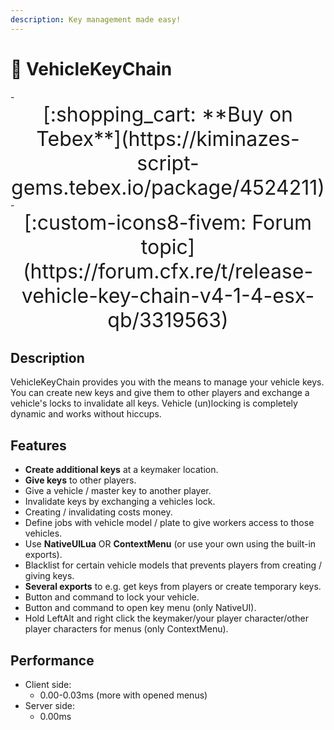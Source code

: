 ```yaml
---
description: Key management made easy!
---
```


# 🔑 VehicleKeyChain

<div class="grid cards" markdown>
- <center><span style="font-size: 32px;">[:shopping_cart: **Buy on Tebex**](https://kiminazes-script-gems.tebex.io/package/4524211)</span></center>
- <center><span style="font-size: 32px;">[:custom-icons8-fivem: Forum topic](https://forum.cfx.re/t/release-vehicle-key-chain-v4-1-4-esx-qb/3319563)</span></center>
</div>

## Description

VehicleKeyChain provides you with the means to manage your vehicle keys. You can create new keys 
and give them to other players and exchange a vehicle's locks to invalidate all keys. Vehicle 
(un)locking is completely dynamic and works without hiccups.

<div class="youtube-placeholder" data-videotitle="VehicleKeyChain Showcase" data-videoid="Wqn_Y1cJsnY"></div>

## Features

* **Create additional keys** at a keymaker location.
* **Give keys** to other players.
* Give a vehicle / master key to another player.
* Invalidate keys by exchanging a vehicles lock.
* Creating / invalidating costs money.
* Define jobs with vehicle model / plate to give workers access to those vehicles.
* Use **NativeUILua** OR **ContextMenu** (or use your own using the built-in exports).
* Blacklist for certain vehicle models that prevents players from creating / giving keys.
* **Several exports** to e.g. get keys from players or create temporary keys.
* Button and command to lock your vehicle.
* Button and command to open key menu (only NativeUI).
* Hold LeftAlt and right click the keymaker/your player character/other player characters for menus (only ContextMenu).

## Performance

* Client side:
  * 0.00-0.03ms (more with opened menus)
* Server side:
  * 0.00ms
